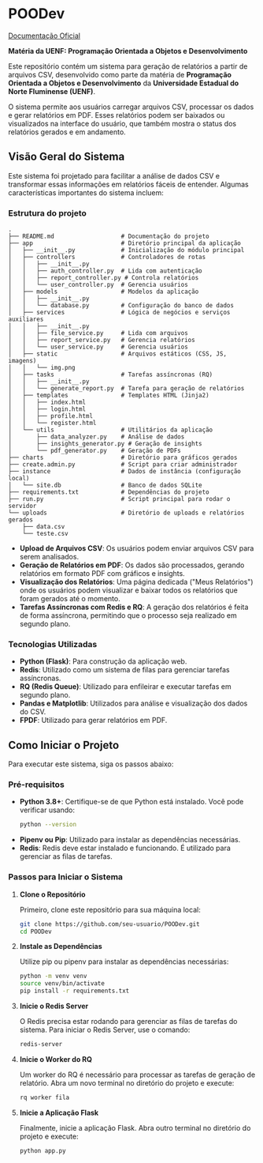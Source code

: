 # POODev
[Documentação Oficial](https://drive.google.com/file/d/198d8ALFhHtB472u4Z-LPIPnCh2mRa6u2/view?usp=sharing)



**Matéria da UENF: Programação Orientada a Objetos e Desenvolvimento** 


Este repositório contém um sistema para geração de relatórios a partir de arquivos CSV, desenvolvido como parte da matéria de **Programação Orientada a Objetos e Desenvolvimento** da **Universidade Estadual do Norte Fluminense (UENF)**.

O sistema permite aos usuários carregar arquivos CSV, processar os dados e gerar relatórios em PDF. Esses relatórios podem ser baixados ou visualizados na interface do usuário, que também mostra o status dos relatórios gerados e em andamento.

## Visão Geral do Sistema

Este sistema foi projetado para facilitar a análise de dados CSV e transformar essas informações em relatórios fáceis de entender. Algumas características importantes do sistema incluem:

### Estrutura do projeto
```
.
├── README.md                   # Documentação do projeto
├── app                         # Diretório principal da aplicação
│   ├── __init__.py             # Inicialização do módulo principal
│   ├── controllers             # Controladores de rotas
│   │   ├── __init__.py
│   │   ├── auth_controller.py  # Lida com autenticação
│   │   ├── report_controller.py # Controla relatórios
│   │   └── user_controller.py  # Gerencia usuários
│   ├── models                  # Modelos da aplicação
│   │   ├── __init__.py
│   │   └── database.py         # Configuração do banco de dados
│   ├── services                # Lógica de negócios e serviços auxiliares
│   │   ├── __init__.py
│   │   ├── file_service.py     # Lida com arquivos
│   │   ├── report_service.py   # Gerencia relatórios
│   │   └── user_service.py     # Gerencia usuários
│   ├── static                  # Arquivos estáticos (CSS, JS, imagens)
│   │   └── img.png
│   ├── tasks                   # Tarefas assíncronas (RQ)
│   │   ├── __init__.py
│   │   └── generate_report.py  # Tarefa para geração de relatórios
│   ├── templates               # Templates HTML (Jinja2)
│   │   ├── index.html
│   │   ├── login.html
│   │   ├── profile.html
│   │   └── register.html
│   └── utils                   # Utilitários da aplicação
│       ├── data_analyzer.py    # Análise de dados
│       ├── insights_generator.py # Geração de insights
│       └── pdf_generator.py    # Geração de PDFs
├── charts                      # Diretório para gráficos gerados
├── create.admin.py             # Script para criar administrador
├── instance                    # Dados de instância (configuração local)
│   └── site.db                 # Banco de dados SQLite
├── requirements.txt            # Dependências do projeto
├── run.py                      # Script principal para rodar o servidor
└── uploads                     # Diretório de uploads e relatórios gerados
    ├── data.csv
    └── teste.csv
```

- **Upload de Arquivos CSV**: Os usuários podem enviar arquivos CSV para serem analisados.
- **Geração de Relatórios em PDF**: Os dados são processados, gerando relatórios em formato PDF com gráficos e insights.
- **Visualização dos Relatórios**: Uma página dedicada ("Meus Relatórios") onde os usuários podem visualizar e baixar todos os relatórios que foram gerados até o momento.
- **Tarefas Assíncronas com Redis e RQ**: A geração dos relatórios é feita de forma assíncrona, permitindo que o processo seja realizado em segundo plano.

### Tecnologias Utilizadas

- **Python (Flask)**: Para construção da aplicação web.
- **Redis**: Utilizado como um sistema de filas para gerenciar tarefas assíncronas.
- **RQ (Redis Queue)**: Utilizado para enfileirar e executar tarefas em segundo plano.
- **Pandas e Matplotlib**: Utilizados para análise e visualização dos dados do CSV.
- **FPDF**: Utilizado para gerar relatórios em PDF.

## Como Iniciar o Projeto

Para executar este sistema, siga os passos abaixo:

### Pré-requisitos

- **Python 3.8+**: Certifique-se de que Python está instalado. Você pode verificar usando:
  ```sh
  python --version
- **Pipenv ou Pip**: Utilizado para instalar as dependências necessárias.
- **Redis**: Redis deve estar instalado e funcionando. É utilizado para gerenciar as filas de tarefas.

### Passos para Iniciar o Sistema

1. **Clone o Repositório**

   Primeiro, clone este repositório para sua máquina local:

   ```sh
   git clone https://github.com/seu-usuario/POODev.git
   cd POODev
2. **Instale as Dependências**

    Utilize pip ou pipenv para instalar as dependências necessárias:

    ```sh
    python -m venv venv
    source venv/bin/activate
    pip install -r requirements.txt
3. **Inicie o Redis Server**

    O Redis precisa estar rodando para gerenciar as filas de tarefas do sistema. Para iniciar o Redis Server, use o comando:

    ```sh
    redis-server
4. **Inicie o Worker do RQ**

    Um worker do RQ é necessário para processar as tarefas de geração de relatório. Abra um novo terminal no diretório do projeto e execute:

    ```sh
    rq worker fila
5. **Inicie a Aplicação Flask**

    Finalmente, inicie a aplicação Flask. Abra outro terminal no diretório do projeto e execute:

    ```sh
    python app.py